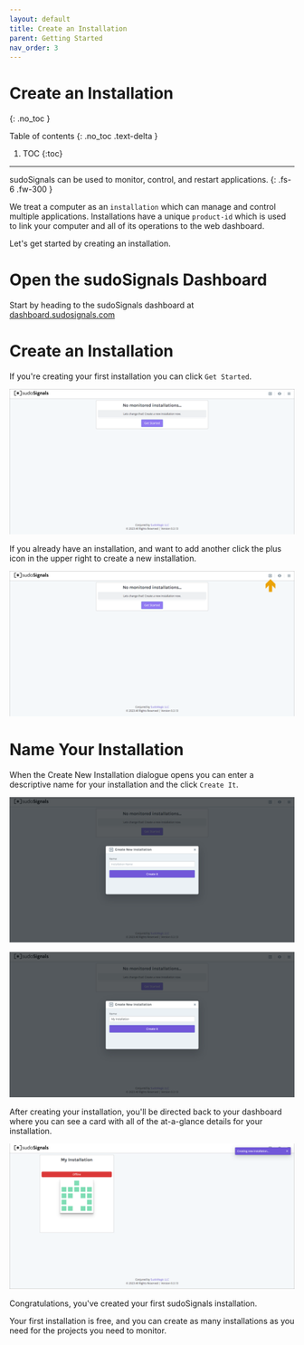 ```yaml
---
layout: default
title: Create an Installation
parent: Getting Started
nav_order: 3
---
```

# Create an Installation
{: .no_toc }

Table of contents
{: .no_toc .text-delta }

1. TOC
{:toc}
---

sudoSignals can be used to monitor, control, and restart applications. 
{: .fs-6 .fw-300 }

We treat a computer as an `installation` which can manage and control multiple applications. Installations have a unique `product-id` which is used to link your computer and all of its operations to the web dashboard. 

Let's get started by creating an installation. 

# Open the sudoSignals Dashboard

Start by heading to the sudoSignals dashboard at [dashboard.sudosignals.com](https://dashboard.sudosignals.com/)

# Create an Installation

If you're creating your first installation you can click `Get Started`. 

![Create Installation 001](../../../assets/images/create-installation/create-installation-001.png)

If you already have an installation, and want to add another click the plus icon in the upper right to create a new installation.

![Create Installation 002](../../../assets/images/create-installation/create-installation-002.png)

# Name Your Installation

When the Create New Installation dialogue opens you can enter a descriptive name for your installation and the click `Create It`.

![Create Installation 003](../../../assets/images/create-installation/create-installation-003.png)

![Create Installation 004](../../../assets/images/create-installation/create-installation-004.png)

After creating your installation, you'll be directed back to your dashboard where you can see a card with all of the at-a-glance details for your installation.

![Create Installation 004](../../../assets/images/create-installation/create-installation-005.png)

Congratulations, you've created your first sudoSignals installation.  

Your first installation is free, and you can create as many installations as you need for the projects you need to monitor.
